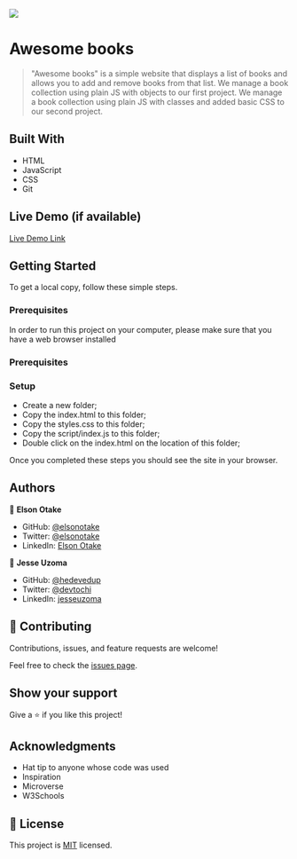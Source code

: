 ![](https://img.shields.io/badge/Microverse-blueviolet)

# Awesome books

>"Awesome books" is a simple website that displays a list of books and allows you to add and remove books from that list. 
We manage a book collection using plain JS with objects to our first project.
We manage a book collection using plain JS with classes and added basic CSS to our second project.


## Built With

- HTML
- JavaScript
- CSS
- Git

## Live Demo (if available)

[Live Demo Link](https://livedemo.com)


## Getting Started

To get a local copy, follow these simple steps.

### Prerequisites

In order to run this project on your computer, please make sure that you have a web browser installed

### Prerequisites

### Setup

 - Create a new folder;
 - Copy the index.html to this folder;
 - Copy the styles.css to this folder;
 - Copy the script/index.js to this folder;
 - Double click on the index.html on the location of this folder;

Once you completed these steps you should see the site in your browser.


## Authors

👤 **Elson Otake**

- GitHub: [@elsonotake](https://github.com/elsonotake)
- Twitter: [@elsonotake](https://twitter.com/elsonotake)
- LinkedIn: [Elson Otake](https://linkedin.com/in/elson-otake-0b5b9138)

👤 **Jesse Uzoma**

- GitHub: [@hedevedup](https://github.com/hedevedup)
- Twitter: [@devtochi](https://twitter.com/uzomajesse)
- LinkedIn: [jesseuzoma](https://linkedin.com/in/uzomajesse)

## 🤝 Contributing

Contributions, issues, and feature requests are welcome!

Feel free to check the [issues page](../../issues/).

## Show your support

Give a ⭐️ if you like this project!

## Acknowledgments

- Hat tip to anyone whose code was used
- Inspiration
- Microverse
- W3Schools

## 📝 License

This project is [MIT](./MIT.md) licensed.

